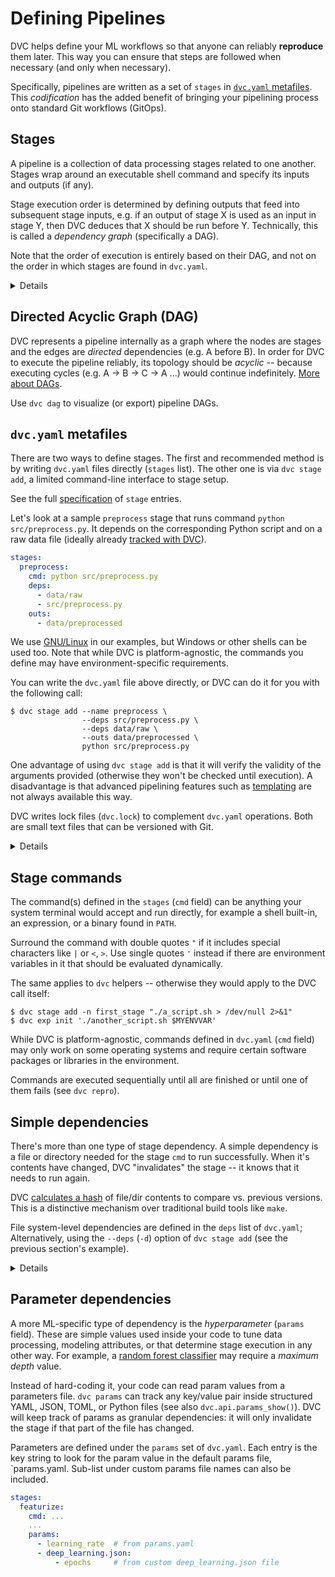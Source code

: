 # Defining Pipelines

DVC helps define your ML workflows so that anyone can reliably **reproduce**
them later. This way you can ensure that steps are followed when necessary (and
only when necessary).

Specifically, pipelines are written as a set of `stages` in
[`dvc.yaml` metafiles](#dvcyaml-metafiles). This _codification_ has the added
benefit of bringing your pipelining process onto standard Git workflows
(GitOps).

## Stages

A pipeline is a collection of data processing stages related to one another.
Stages wrap around an executable shell command and specify its inputs and
outputs (if any).

Stage execution order is determined by defining outputs that feed into
subsequent stage inputs, e.g. if an output of stage X is used as an input in
stage Y, then DVC deduces that X should be run before Y. Technically, this is
called a _dependency graph_ (specifically a DAG).

<admon type="info">

Note that the order of execution is entirely based on their DAG, and not on the
order in which stages are found in `dvc.yaml`.

</admon>

[specification]: /doc/user-guide/project-structure/dvcyaml-files#stage-entries

<details>

### Avoiding unexpected behavior

We don't want to tell anyone how to write their code or what programs to use!
However, please be aware that in order to prevent unexpected results when DVC
reproduces pipeline stages, the underlying code should ideally follow these
rules:

- Read/write exclusively from/to the specified <abbr>dependencies</abbr> and
  <abbr>outputs</abbr> (including parameters files, metrics, and plots).

- Completely rewrite outputs. Do not append or edit.

- Stop reading and writing files when the `command` exits.

Also, if your pipeline reproducibility goals include consistent output data, its
code should be
[deterministic](https://en.wikipedia.org/wiki/Deterministic_algorithm) (produce
the same output for any given input): avoid code that increases
[entropy](https://en.wikipedia.org/wiki/Software_entropy) (e.g. random numbers,
time functions, hardware dependencies, etc.).

</details>

## Directed Acyclic Graph (DAG)

DVC represents a pipeline internally as a graph where the nodes are stages and
the edges are _directed_ dependencies (e.g. A before B). In order for DVC to
execute the pipeline reliably, its topology should be _acyclic_ -- because
executing cycles (e.g. A -> B -> C -> A ...) would continue indefinitely. [More
about DAGs].

Use `dvc dag` to visualize (or export) pipeline DAGs.

[more about dags]: https://en.wikipedia.org/wiki/Directed_acyclic_graph

## `dvc.yaml` metafiles

There are two ways to define <abbr>stages</abbr>. The first and recommended
method is by writing `dvc.yaml` files directly (`stages` list). The other one is
via `dvc stage add`, a limited command-line interface to stage setup.

<admon type="tip">

See the full [specification] of `stage` entries.

</admon>

Let's look at a sample `preprocess` stage that runs command
`python src/preprocess.py`. It depends on the corresponding Python script and on
a raw data file (ideally already [tracked with DVC]).

```yaml
stages:
  preprocess:
    cmd: python src/preprocess.py
    deps:
      - data/raw
      - src/preprocess.py
    outs:
      - data/preprocessed
```

<admon type="info">

We use [GNU/Linux](https://www.gnu.org/software/software.html) in our examples,
but Windows or other shells can be used too. Note that while DVC is
platform-agnostic, the commands you define may have environment-specific
requirements.

</admon>

You can write the `dvc.yaml` file above directly, or DVC can do it for you with
the following call:

```dvc
$ dvc stage add --name preprocess \
                --deps src/preprocess.py \
                --deps data/raw \
                --outs data/preprocessed \
                python src/preprocess.py
```

<admon type="tip">

One advantage of using `dvc stage add` is that it will verify the validity of
the arguments provided (otherwise they won't be checked until execution). A
disadvantage is that advanced pipelining features such as [templating] are not
always available this way.

</admon>

[tracked with dvc]: /doc/start/data-management
[templating]: /doc/user-guide/project-structure/pipelines-files#templating

DVC writes lock files (`dvc.lock`) to complement `dvc.yaml` operations. Both are
small text files that can be versioned with Git.

<details>

### `dvc.lock` files: click to learn more.

<admon type="info">

You should never need to see the contents `dvc.lock` for regular DVC work.

</admon>

Lock files help DVC fix the state of the pipeline as it was last executed in
order to compare it against the current state of the <abbr>workspace</abbr>. The
following sample shows the kind of details saved.

```yaml
schema: '2.0'
stages:
  preprocess:
    cmd: src/preprocess.py
    deps:
      - path: data/raw
        md5: 687552951726b99c2eee15d29b4ccf0e
        size: 17397976
      - path: src/preprocess.py
        md5: 51627ab6d865c51a634959dbc4914d24
        size: 14623
    outs:
      - path: data/preprocessed
        md5: 21188b73b5661d4730d769f795462485.dir
        size: 154683
        nfiles: 312
```

</details>

## Stage commands

The command(s) defined in the `stages` (`cmd` field) can be anything your system
terminal would accept and run directly, for example a shell built-in, an
expression, or a binary found in `PATH`.

Surround the command with double quotes `"` if it includes special characters
like `|` or `<`, `>`. Use single quotes `'` instead if there are environment
variables in it that should be evaluated dynamically.

The same applies to `dvc` helpers -- otherwise they would apply to the DVC call
itself:

```cli
$ dvc stage add -n first_stage "./a_script.sh > /dev/null 2>&1"
$ dvc exp init './another_script.sh $MYENVVAR'
```

<admon type="warn">

While DVC is platform-agnostic, commands defined in `dvc.yaml` (`cmd` field) may
only work on some operating systems and require certain software packages or
libraries in the environment.

</admon>

Commands are executed sequentially until all are finished or until one of them
fails (see `dvc repro`).

## Simple dependencies

There's more than one type of stage dependency. A simple dependency is a file or
directory needed for the stage `cmd` to run successfully. When it's contents
have changed, DVC "invalidates" the stage -- it knows that it needs to run
again.

<admon type="info">

DVC [calculates a hash] of file/dir contents to compare vs. previous versions.
This is a distinctive mechanism over traditional build tools like `make`.

[calculates a hash]:
  /doc/user-guide/project-structure/internal-files#structure-of-the-cache-directory

</admon>

File system-level dependencies are defined in the `deps` list of `dvc.yaml`;
Alternatively, using the `--deps` (`-d`) option of `dvc stage add` (see the
previous section's example).

<details>

### External dependencies: click to learn more.

A less common kind of dependency is a _URL dependency_. Instead of files in a
local disk, you can `dvc import` data from another <abbr>DVC project</abbr> (for
example hosted on GitHub). External dependencies establish relationships between
different projects or systems (see `dvc import-url`).
[Get all the details](/doc/user-guide/external-dependencies).

<admon type="info">

DVC will use special methods to check whether the contents of an URL have
changed for the purpose of stage invalidation.

</admon>

</details>

## Parameter dependencies

A more ML-specific type of dependency is the _hyperparameter_ (`params` field).
These are simple values used inside your code to tune data processing, modeling
attributes, or that determine stage execution in any other way. For example, a
[random forest classifier] may require a _maximum depth_ value.

Instead of hard-coding it, your code can read param values from a parameters
file. `dvc params` can track any key/value pair inside structured YAML, JSON,
TOML, or Python files (see also `dvc.api.params_show()`). DVC will keep track of
params as granular dependencies: it will only invalidate the stage if that part
of the file has changed.

Parameters are defined under the `params` set of `dvc.yaml`. Each entry is the
key string to look for the param value in the default params file, `params.yaml.
Sub-list under custom params file names can also be included.

```yaml
stages:
  featurize:
    cmd: ...
    ...
    params:
      - learning_rate  # from params.yaml
      - deep_learning.json:
          - epochs     # from custom deep_learning.json file
```

[random forest classifier]:
  https://medium.com/all-things-ai/in-depth-parameter-tuning-for-random-forest-d67bb7e920d
